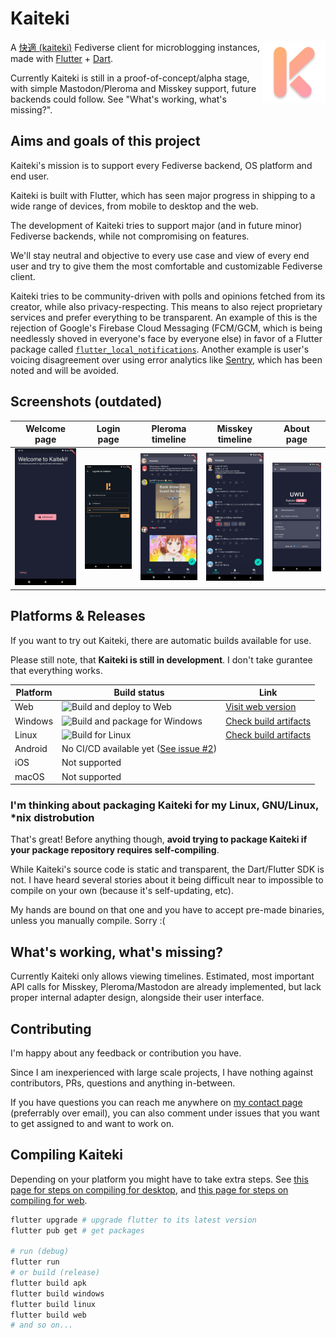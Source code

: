 # Kaiteki

<img align="right" src="assets/icons/windows/kaiteki.png" width=100>

A [快適 (kaiteki)](http://takoboto.jp/?w=1200120) Fediverse client for microblogging instances, made with [Flutter](https://flutter.dev/) + [Dart](https://dart.dev/).

Currently Kaiteki is still in a proof-of-concept/alpha stage, with simple Mastodon/Pleroma and Misskey support, future backends could follow. See "What's working, what's missing?".

## Aims and goals of this project

Kaiteki's mission is to support every Fediverse backend, OS platform and end user.

Kaiteki is built with Flutter, which has seen major progress in shipping to a wide range of devices, from mobile to desktop and the web.

The development of Kaiteki tries to support major (and in future minor) Fediverse backends, while not compromising on features.

We'll stay neutral and objective to every use case and view of every end user and try to give them the most comfortable and customizable Fediverse client.

Kaiteki tries to be community-driven with polls and opinions fetched from its creator, while also privacy-respecting. This means to also reject proprietary services and prefer everything to be transparent. An example of this is the rejection of Google's Firebase Cloud Messaging (FCM/GCM, which is being needlessly shoved in everyone's face by everyone else) in favor of a Flutter package called [`flutter_local_notifications`](https://pub.dev/packages/flutter_local_notifications). Another example is user's voicing disagreement over using error analytics like [Sentry](http://sentry.io/), which has been noted and will be avoided.

## Screenshots (outdated)

| Welcome page | Login page | Pleroma timeline | Misskey timeline | About page |
| - | - | - | - | - |
| ![](assets/screenshots/welcome.jpg) | ![](assets/screenshots/login.jpg) | ![](assets/screenshots/pleroma-feed.jpg) | ![](assets/screenshots/misskey-feed.jpg) | ![](assets/screenshots/about.jpg) |

## Platforms & Releases

If you want to try out Kaiteki, there are automatic builds available for use.

Please still note, that **Kaiteki is still in development**. I don't take gurantee that everything works.

| Platform | Build status | Link |
| - | - | - |
| Web | ![Build and deploy to Web](https://github.com/Craftplacer/kaiteki/workflows/Build%20and%20deploy%20to%20Web/badge.svg) | [Visit web version](https://craftplacer.github.io/kaiteki/) |
| Windows | ![Build and package for Windows](https://github.com/Craftplacer/kaiteki/actions/workflows/windows.yml/badge.svg) | [Check build artifacts](https://github.com/Craftplacer/kaiteki/actions/workflows/windows.yml) |
| Linux | ![Build for Linux](https://github.com/Craftplacer/kaiteki/actions/workflows/linux.yml/badge.svg) | [Check build artifacts](https://github.com/Craftplacer/kaiteki/actions/workflows/linux.yml) |
| Android | No CI/CD available yet ([See issue #2](https://github.com/Craftplacer/kaiteki/issues/2)) |
| iOS | Not supported | |
| macOS | Not supported | |

### I'm thinking about packaging Kaiteki for my Linux, GNU/Linux, *nix distrobution

That's great! Before anything though, **avoid trying to package Kaiteki if your package repository requires self-compiling**.

While Kaiteki's source code is static and transparent, the Dart/Flutter SDK is not. I have heard several stories about it being difficult near to impossible to compile on your own (because it's self-updating, etc).

My hands are bound on that one and you have to accept pre-made binaries, unless you manually compile. Sorry :(

## What's working, what's missing?

Currently Kaiteki only allows viewing timelines. Estimated, most important API calls for Misskey, Pleroma/Mastodon are already implemented, but lack proper internal adapter design, alongside their user interface.

## Contributing

I'm happy about any feedback or contribution you have.

Since I am inexperienced with large scale projects, I have nothing against contributors, PRs, questions and anything in-between.

If you have questions you can reach me anywhere on [my contact page](https://craftplacer.github.io/about) (preferrably over email), you can also comment under issues that you want to get assigned to and want to work on.


## Compiling Kaiteki

Depending on your platform you might have to take extra steps.
See [this page for steps on compiling for desktop](https://flutter.dev/desktop#requirements), and [this page for steps on compiling for web](https://flutter.dev/docs/get-started/web).

```sh
flutter upgrade # upgrade flutter to its latest version
flutter pub get # get packages

# run (debug)
flutter run
# or build (release)
flutter build apk
flutter build windows
flutter build linux
flutter build web
# and so on...
```
